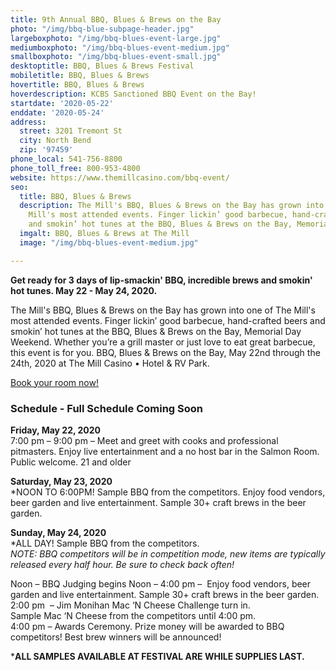 ```yaml
---
title: 9th Annual BBQ, Blues & Brews on the Bay
photo: "/img/bbq-blue-subpage-header.jpg"
largeboxphoto: "/img/bbq-blues-event-large.jpg"
mediumboxphoto: "/img/bbq-blues-event-medium.jpg"
smallboxphoto: "/img/bbq-blues-event-small.jpg"
desktoptitle: BBQ, Blues & Brews Festival
mobiletitle: BBQ, Blues & Brews
hovertitle: BBQ, Blues & Brews
hoverdescription: KCBS Sanctioned BBQ Event on the Bay!
startdate: '2020-05-22'
enddate: '2020-05-24'
address:
  street: 3201 Tremont St
  city: North Bend
  zip: '97459'
phone_local: 541-756-8800
phone_toll_free: 800-953-4800
website: https://www.themillcasino.com/bbq-event/
seo:
  title: BBQ, Blues & Brews
  description: The Mill's BBQ, Blues & Brews on the Bay has grown into one of The
    Mill's most attended events. Finger lickin’ good barbecue, hand-crafted beers
    and smokin’ hot tunes at the BBQ, Blues & Brews on the Bay, Memorial Day Weekend.
  imgalt: BBQ, Blues & Brews at The Mill
  image: "/img/bbq-blues-event-medium.jpg"

---
```

**Get ready for 3 days of lip-smackin' BBQ, incredible brews and smokin' hot tunes. May 22 - May 24, 2020.**

The Mill's BBQ, Blues & Brews on the Bay has grown into one of The Mill's most attended events. Finger lickin’ good barbecue, hand-crafted beers and smokin’ hot tunes at the BBQ, Blues & Brews on the Bay, Memorial Day Weekend. Whether you’re a grill master or just love to eat great barbecue, this event is for you. BBQ, Blues & Brews on the Bay, May 22nd through the 24th, 2020 at The Mill Casino • Hotel & RV Park.

[Book your room now!](https://oregonsadventurecoast.com/lodging/ "Lodging on Oregon's Adventure Coast!")

### Schedule - Full Schedule Coming Soon

**Friday, May 22, 2020**   
7:00 pm – 9:00 pm – Meet and greet with cooks and professional pitmasters. Enjoy live entertainment and a no host ba­r in the Salmon Room. Public welcome. 21 and older

**Saturday, May 23, 2020**   
\*NOON TO 6:00PM! Sample BBQ from the competitors. Enjoy food vendors, beer garden and live entertainment. Sample 30+ craft brews in the beer garden.

**Sunday, May 24, 2020**  
\*ALL DAY! Sample BBQ from the competitors.   
_NOTE: BBQ competitors will be in competition mode, new items are typically released every half hour. Be sure to check back often!_

Noon – BBQ Judging begins Noon – 4:00 pm –  Enjoy food vendors, beer garden and live entertainment. Sample 30+ craft brews in the beer garden.   
2:00 pm  – Jim Monihan Mac ‘N Cheese Challenge turn in.   
Sample Mac ‘N Cheese from the competitors until 4:00 pm.   
4:00 pm – Awards Ceremony. Prize money will be awarded to BBQ competitors! Best brew winners will be announced!

***ALL SAMPLES AVAILABLE AT FESTIVAL ARE WHILE SUPPLIES LAST.**